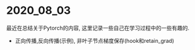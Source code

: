 # 2020_08_03

最近在总结关于Pytorch的内容, 这里记录一些自己在学习过程中的一些有趣的. 

- 正向传播,反向传播(示例), 非叶子节点梯度保存(hook和retain_grad)